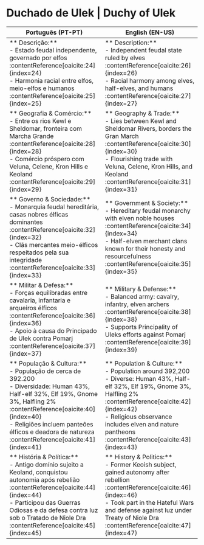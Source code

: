 # Duchado de Ulek | Duchy of Ulek

| **Português (PT-PT)** | **English (EN-US)** |
|----------------------|---------------------|
| ** Descrição:**<br> - Estado feudal independente, governado por elfos :contentReference[oaicite:24]{index=24}<br> - Harmonia racial entre elfos, meio-elfos e humanos :contentReference[oaicite:25]{index=25} | ** Description:**<br> - Independent feudal state ruled by elves :contentReference[oaicite:26]{index=26}<br> - Racial harmony among elves, half-elves, and humans :contentReference[oaicite:27]{index=27} |
| ** Geografia & Comércio:**<br> - Entre os rios Kewl e Sheldomar, fronteira com Marcha Grande :contentReference[oaicite:28]{index=28}<br> - Comércio próspero com Veluna, Celene, Kron Hills e Keoland :contentReference[oaicite:29]{index=29} | ** Geography & Trade:**<br> - Lies between Kewl and Sheldomar Rivers, borders the Gran March :contentReference[oaicite:30]{index=30}<br> - Flourishing trade with Veluna, Celene, Kron Hills, and Keoland :contentReference[oaicite:31]{index=31} |
| ** Governo & Sociedade:**<br> - Monarquia feudal hereditária, casas nobres élficas dominantes :contentReference[oaicite:32]{index=32}<br> - Clãs mercantes meio-élficos respeitados pela sua integridade :contentReference[oaicite:33]{index=33} | ** Government & Society:**<br> - Hereditary feudal monarchy with elven noble houses :contentReference[oaicite:34]{index=34}<br> - Half-elven merchant clans known for their honesty and resourcefulness :contentReference[oaicite:35]{index=35} |
| ** Militar & Defesa:**<br> - Forças equilibradas entre cavalaria, infantaria e arqueiros élficos :contentReference[oaicite:36]{index=36}<br> - Apoio à causa do Principado de Ulek contra Pomarj :contentReference[oaicite:37]{index=37} | ** Military & Defense:**<br> - Balanced army: cavalry, infantry, elven archers :contentReference[oaicite:38]{index=38}<br> - Supports Principality of Uleks efforts against Pomarj :contentReference[oaicite:39]{index=39} |
| ** População & Cultura:**<br> - População de cerca de 392.200<br> - Diversidade: Human 43%, Half-elf 32%, Elf 19%, Gnome 3%, Halfling 2% :contentReference[oaicite:40]{index=40}<br> - Religiões incluem panteões élficos e deadora de natureza :contentReference[oaicite:41]{index=41} | ** Population & Culture:**<br> - Population around 392,200<br> - Diverse: Human 43%, Half-elf 32%, Elf 19%, Gnome 3%, Halfling 2% :contentReference[oaicite:42]{index=42}<br> - Religious observance includes elven and nature pantheons :contentReference[oaicite:43]{index=43} |
| ** História & Política:**<br> - Antigo domínio sujeito a Keoland, conquistou autonomia após rebelião :contentReference[oaicite:44]{index=44}<br> - Participou das Guerras Odiosas e da defesa contra Iuz sob o Tratado de Niole Dra :contentReference[oaicite:45]{index=45} | ** History & Politics:**<br> - Former Keoish subject, gained autonomy after rebellion :contentReference[oaicite:46]{index=46}<br> - Took part in the Hateful Wars and defense against Iuz under Treaty of Niole Dra :contentReference[oaicite:47]{index=47} |





